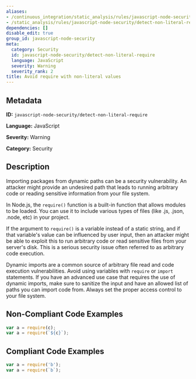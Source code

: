 ```yaml
---
aliases:
- /continuous_integration/static_analysis/rules/javascript-node-security/detect-non-literal-require
- /static_analysis/rules/javascript-node-security/detect-non-literal-require
dependencies: []
disable_edit: true
group_id: javascript-node-security
meta:
  category: Security
  id: javascript-node-security/detect-non-literal-require
  language: JavaScript
  severity: Warning
  severity_rank: 2
title: Avoid require with non-literal values
---
```

<!--  SOURCED FROM https://github.com/DataDog/datadog-static-analyzer-rule-docs -->


## Metadata
**ID:** `javascript-node-security/detect-non-literal-require`

**Language:** JavaScript

**Severity:** Warning

**Category:** Security

## Description
Importing packages from dynamic paths can be a security vulnerability. An attacker might provide an undesired path that leads to running arbitrary code or reading sensitive information from your file system.

In Node.js, the `require()` function is a built-in function that allows modules to be loaded. You can use it to include various types of files (like .js, .json, .node, etc) in your project.

If the argument to `require()` is a variable instead of a static string, and if that variable's value can be influenced by user input, then an attacker might be able to exploit this to run arbitrary code or read sensitive files from your server's disk. This is a serious security issue often referred to as arbitrary code execution.

Dynamic imports are a common source of arbitrary file read and code execution vulnerabilities. Avoid using variables with `require` or `import` statements. If you have an advanced use case that requires the use of dynamic imports, make sure to sanitize the input and have an allowed list of paths you can import code from. Always set the proper access control to your file system.

## Non-Compliant Code Examples
```javascript
var a = require(c);
var a = require(`${c}`);

```

## Compliant Code Examples
```javascript
var a = require('b');
var a = require(`b`);

```
